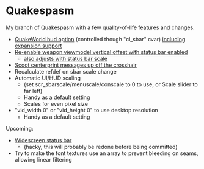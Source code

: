 # Quakespasm
My branch of Quakespasm with a few quality-of-life features and changes.

+ [QuakeWorld hud option](http://i.imgur.com/IucSPLL.png) (controlled though "cl_sbar" cvar) [including expansion support](http://i.imgur.com/l7wGfZV.png)
+ [Re-enable weapon viewmodel vertical offset with status bar enabled](http://i.imgur.com/kJpRDqb.png)
    - [also adjusts with status bar scale](http://i.imgur.com/GBEYIaG.jpg)
+ [Scoot centerprint messages up off the crosshair](http://i.imgur.com/PofcgdD.png)
+ Recalculate refdef on sbar scale change
+ Automatic UI/HUD scaling 
    - (set scr_sbarscale/menuscale/conscale to 0 to use, or Scale slider to far left)
    - Handy as a default setting
    - Scales for even pixel size
+ "vid_width 0" or "vid_height 0" to use desktop resolution
    - Handy as a default setting


Upcoming:
+ [Widescreen status bar](http://i.imgur.com/4lEopwG.jpg)
    - (hacky, this will probably be redone before being committed)
+ Try to make the font textures use an array to prevent bleeding on seams, allowing linear filtering
